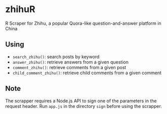# zhihuR

R Scraper for Zhihu, a popular Quora-like question-and-answer platform in China

## Using

* `search_zhihu()`: search posts by keyword
* `answer_zhihu()`: retrieve answers from a given question
* `comment_zhihu()`: retrieve comments from a given post
* `child_comment_zhihu()`: retrieve child comments from a given comment

## Note

The scrapper requires a Node.js API to sign one of the parameters in the request header. Run `app.js` in the directory `sign` before using the scrapper.
